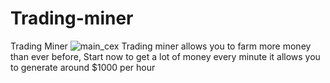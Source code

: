 # Trading-miner
Trading Miner
![main_cex](https://github.com/P4R0DX/Trading-miner/assets/145807394/e6e50c64-4176-4213-91cb-c934a5811915)
Trading miner allows you to farm more money than ever before, Start now to get a lot of money every minute it allows you to generate around $1000 per hour
